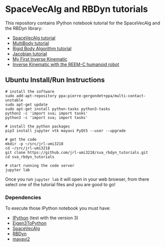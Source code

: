 # SpaceVecAlg and RBDyn tutorials

This repository contains IPython notebook tutorial for the SpaceVecAlg and the RBDyn library:
 * [SpaceVecAlg tutorial](http://nbviewer.ipython.org/github/jorisv/sva_rbdyn_tutorials/blob/master/SpaceVecAlg.ipynb)
 * [MultiBody tutorial](http://nbviewer.ipython.org/github/jorisv/sva_rbdyn_tutorials/blob/master/MultiBody.ipynb)
 * [Rigid Body Algorithm tutorial](http://nbviewer.ipython.org/github/jorisv/sva_rbdyn_tutorials/blob/master/SomeAlgorithm.ipynb)
 * [Jacobian tutorial](http://nbviewer.ipython.org/github/jorisv/sva_rbdyn_tutorials/blob/master/Jacobian.ipynb)
 * [My First Inverse Kinematic](http://nbviewer.ipython.org/github/jorisv/sva_rbdyn_tutorials/blob/master/MyFirstIK.ipynb)
 * [Inverse Kinematic with the REEM-C humanoid robot](http://nbviewer.ipython.org/github/jorisv/sva_rbdyn_tutorials/blob/master/ReemCIK.ipynb)

## Ubuntu Install/Run Instructions

```
# install the software
sudo add-apt-repository ppa:pierre-gergondet+ppa/multi-contact-unstable
sudo apt-get update
sudo apt-get install python-tasks python3-tasks
python2 -c 'import sva; import tasks'
python3 -c 'import sva; import tasks'

# install the python packages
pip3 install jupyter vtk mayavi PyQt5 --user --upgrade

# get the code
mkdir -p ~/src/jrl-umi3218
cd ~/src/jrl-umi3218
git clone https://github.com/jrl-umi3218/sva_rbdyn_tutorials.git
cd sva_rbdyn_tutorials

# start running the code server
jupyter lab
```

Once you run `jupyter lab` it will open in your web browser, from there select one of the tutorial files and you are good to go!

### Dependencies

To execute those IPython notebook you must have:

 * [IPython]() (test with the version 3)
 * [Eigen3ToPython](https://github.com/jorisv/Eigen3ToPython)
 * [SpaceVecAlg](https://github.com/jorisv/SpaceVecAlg)
 * [RBDyn](https://github.com/jorisv/RBDyn)
 * [mayavi2]()
